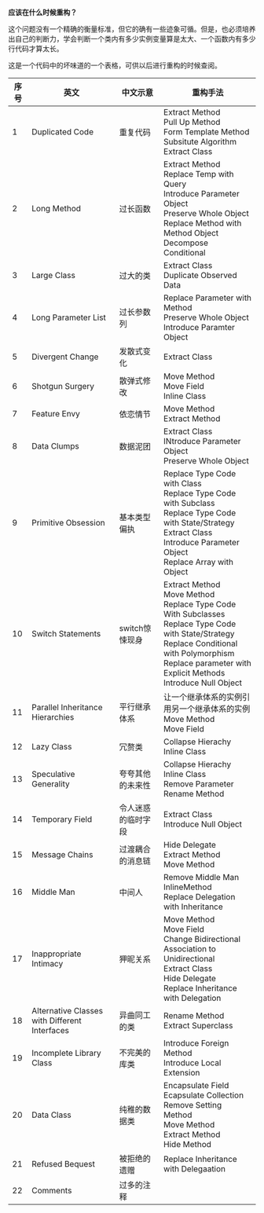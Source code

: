 **应该在什么时候重构？**

这个问题没有一个精确的衡量标准，但它的确有一些迹象可循。但是，也必须培养出自己的判断力，学会判断一个类内有多少实例变量算是太大、一个函数内有多少行代码才算太长。

这是一个代码中的坏味道的一个表格，可供以后进行重构的时候查阅。

| 序号 | 英文                                          | 中文示意           | 重构手法                                                     |
| ---- | --------------------------------------------- | ------------------ | ------------------------------------------------------------ |
| 1    | Duplicated Code                               | 重复代码           | Extract Method<br>Pull Up Method<br>Form Template Method<br>Subsitute Algorithm<br>Extract Class |
| 2    | Long Method                                   | 过长函数           | Extract Method<br>Replace Temp with Query<br>Introduce Parameter Object<br>Preserve Whole Object<br>Replace Method with Method Object<br>Decompose Conditional |
| 3    | Large Class                                   | 过大的类           | Extract Class<br>Duplicate Observed Data                     |
| 4    | Long Parameter List                           | 过长参数列         | Replace Parameter with Method<br/>Preserve Whole Object<br/>Introduce Paramter Object |
| 5    | Divergent Change                              | 发散式变化         | Extract Class                                                |
| 6    | Shotgun Surgery                               | 散弹式修改         | Move Method<br>Move Field<br>Inline Class                    |
| 7    | Feature Envy                                  | 依恋情节           | Move Method<br>Extract Method                                |
| 8    | Data Clumps                                   | 数据泥团           | Extract Class<br>INtroduce Parameter Object<br>Preserve Whole Object |
| 9    | Primitive Obsession                           | 基本类型偏执       | Replace Type Code with Class<br>Replace Type Code with Subclass<br>Replace Type Code with State/Strategy<br>Extract Class<br>Introduce Parameter Object<br>Replace Array with Object |
| 10   | Switch Statements                             | switch惊悚现身     | Extract Method<br>Move Method<br>Replace Type Code With Subclasses<br>Replace Type Code with State/Strategy<br>Replace Conditional with Polymorphism<br>Replace parameter with Explicit Methods<br>Introduce Null Object |
| 11   | Parallel Inheritance Hierarchies              | 平行继承体系       | 让一个继承体系的实例引用另一个继承体系的实例<br>Move Method<br>Move Field |
| 12   | Lazy Class                                    | 冗赘类             | Collapse Hierachy<br>Inline Class                            |
| 13   | Speculative Generality                        | 夸夸其他的未来性   | Collapse Hierachy<br>Inline Class<br>Remove Parameter<br>Rename Method |
| 14   | Temporary Field                               | 令人迷惑的临时字段 | Extract Class<br>Introduce Null Object                       |
| 15   | Message Chains                                | 过渡耦合的消息链   | Hide Delegate<br>Extract Method<br>Move Method               |
| 16   | Middle Man                                    | 中间人             | Remove Middle Man<br>InlineMethod<br>Replace Delegation with Inheritance |
| 17   | Inappropriate Intimacy                        | 狎昵关系           | Move Method<br>Move Field<br>Change Bidirectional Association to Unidirectional<br>Extract Class<br>Hide Delegate<br>Replace Inheritance with Delegation |
| 18   | Alternative Classes with Different Interfaces | 异曲同工的类       | Rename Method<br>Extract Superclass                          |
| 19   | Incomplete Library Class                      | 不完美的库类       | Introduce Foreign Method<br>Introduce Local Extension        |
| 20   | Data Class                                    | 纯稚的数据类       | Encapsulate Field<br>Ecapsulate Collection<br>Remove Setting Method<br>Move Method<br>Extract Method<br>Hide Method |
| 21   | Refused Bequest                               | 被拒绝的遗赠       | Replace Inheritance with Delegaation                         |
| 22   | Comments                                      | 过多的注释         |                                                              |